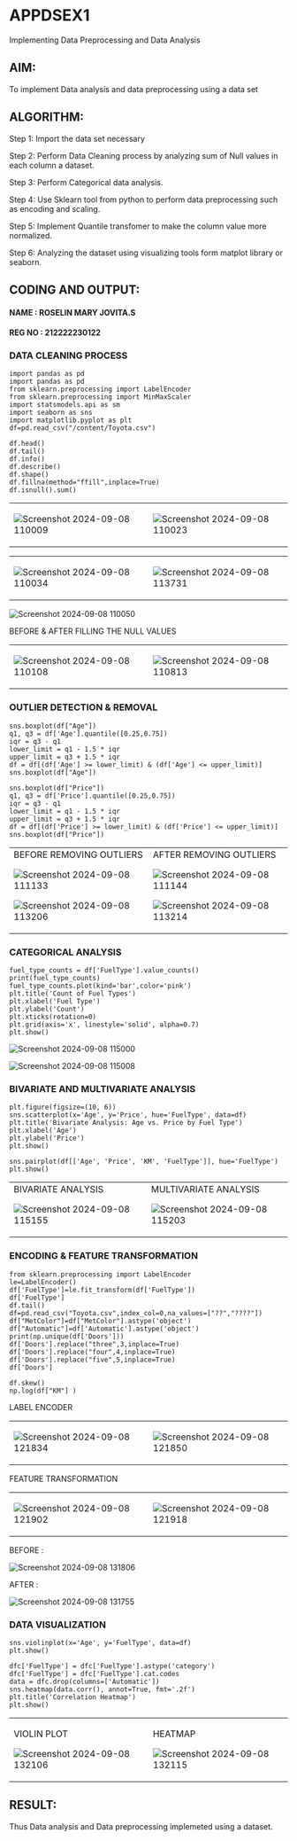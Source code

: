 # APPDSEX1
Implementing Data Preprocessing and Data Analysis

## AIM:
To implement Data analysis and data preprocessing using a data set

## ALGORITHM:
Step 1: Import the data set necessary

Step 2: Perform Data Cleaning process by analyzing sum of Null values in each column a dataset.

Step 3: Perform Categorical data analysis.

Step 4: Use Sklearn tool from python to perform data preprocessing such as encoding and scaling.

Step 5: Implement Quantile transfomer to make the column value more normalized.

Step 6: Analyzing the dataset using visualizing tools form matplot library or seaborn.

## CODING AND OUTPUT:

#### NAME : ROSELIN MARY JOVITA.S
#### REG NO : 212222230122

### DATA CLEANING PROCESS

```
import pandas as pd
import pandas as pd
from sklearn.preprocessing import LabelEncoder
from sklearn.preprocessing import MinMaxScaler
import statsmodels.api as sm
import seaborn as sns
import matplotlib.pyplot as plt
df=pd.read_csv("/content/Toyota.csv")

df.head()
df.tail()
df.info()
df.describe()
df.shape()
df.fillna(method="ffill",inplace=True)
df.isnull().sum()

```
<table>
<tr>
<td>
      
 ![Screenshot 2024-09-08 110009](https://github.com/user-attachments/assets/b381c91c-08f9-4747-8bdc-b5bd2bbe5b16)
      
</td>
<td>
  
![Screenshot 2024-09-08 110023](https://github.com/user-attachments/assets/e62d310b-a221-4a67-8d06-344359a0aa47)
      
</td>
</tr>
</table>

<table>
<tr>
<td>
  
![Screenshot 2024-09-08 110034](https://github.com/user-attachments/assets/ece99856-beb3-45a5-bda9-abf0baa1a24d)

</td>
<td>
  
![Screenshot 2024-09-08 113731](https://github.com/user-attachments/assets/ac9f9965-b134-49b8-acb4-d0d5983590d1)

</tr>
</table>

![Screenshot 2024-09-08 110050](https://github.com/user-attachments/assets/aad4526b-9734-44dc-a8bc-940adaaf828a)


BEFORE & AFTER FILLING THE NULL VALUES<br> 
<table>
<tr>
<td>
  
![Screenshot 2024-09-08 110108](https://github.com/user-attachments/assets/3496ea34-a8f4-4533-83f4-7be93f84a3a6)
</td>
<td>
  
![Screenshot 2024-09-08 110813](https://github.com/user-attachments/assets/6bbc9e65-b9c7-48a4-b522-ff2fdfce172f)
</td>
</tr>
</table>

### OUTLIER DETECTION & REMOVAL 
```
sns.boxplot(df["Age"])
q1, q3 = df['Age'].quantile([0.25,0.75])
iqr = q3 - q1
lower_limit = q1 - 1.5 * iqr
upper_limit = q3 + 1.5 * iqr
df = df[(df['Age'] >= lower_limit) & (df['Age'] <= upper_limit)]
sns.boxplot(df["Age"])

sns.boxplot(df["Price"])
q1, q3 = df['Price'].quantile([0.25,0.75])
iqr = q3 - q1
lower_limit = q1 - 1.5 * iqr
upper_limit = q3 + 1.5 * iqr
df = df[(df['Price'] >= lower_limit) & (df['Price'] <= upper_limit)]
sns.boxplot(df["Price"])
```
<table>
<tr>
<td>
  BEFORE REMOVING OUTLIERS
  
![Screenshot 2024-09-08 111133](https://github.com/user-attachments/assets/36fd3c8b-035e-4592-b072-5d19361b02d3)

![Screenshot 2024-09-08 113206](https://github.com/user-attachments/assets/8357787e-f7b5-47bc-b743-cc6547a67b30)


</td>
<td>
  AFTER REMOVING OUTLIERS
  
![Screenshot 2024-09-08 111144](https://github.com/user-attachments/assets/9a5c2714-efb2-4e73-9767-5ce3955ebc15)

![Screenshot 2024-09-08 113214](https://github.com/user-attachments/assets/e6c95a7d-82de-426c-85af-cf0c8356c781)


</td>
</tr>   
</table>

### CATEGORICAL ANALYSIS

```
fuel_type_counts = df['FuelType'].value_counts()
print(fuel_type_counts)
fuel_type_counts.plot(kind='bar',color='pink')
plt.title('Count of Fuel Types')
plt.xlabel('Fuel Type')
plt.ylabel('Count')
plt.xticks(rotation=0)
plt.grid(axis='x', linestyle='solid', alpha=0.7)
plt.show()
```
![Screenshot 2024-09-08 115000](https://github.com/user-attachments/assets/e47b5fe2-e1a7-478b-aab4-f5ce46b17460)

![Screenshot 2024-09-08 115008](https://github.com/user-attachments/assets/c9450fb1-332a-45ff-95cc-a91444b9fd50)


### BIVARIATE AND MULTIVARIATE ANALYSIS

```
plt.figure(figsize=(10, 6))
sns.scatterplot(x='Age', y='Price', hue='FuelType', data=df)
plt.title('Bivariate Analysis: Age vs. Price by Fuel Type')
plt.xlabel('Age')
plt.ylabel('Price')
plt.show()

sns.pairplot(df[['Age', 'Price', 'KM', 'FuelType']], hue='FuelType')
plt.show()
```
<table>
<tr>
<td>
BIVARIATE ANALYSIS
  
![Screenshot 2024-09-08 115155](https://github.com/user-attachments/assets/95c0349d-2625-4450-9f65-f6ed0f034bcc)

</td>
<td>
MULTIVARIATE ANALYSIS

![Screenshot 2024-09-08 115203](https://github.com/user-attachments/assets/f0b98fa6-a3d9-4091-a945-d6fc8e32ef88)

      
</td>
</tr>
</table>

### ENCODING & FEATURE TRANSFORMATION

```
from sklearn.preprocessing import LabelEncoder
le=LabelEncoder()
df['FuelType']=le.fit_transform(df['FuelType'])
df['FuelType']
df.tail()
df=pd.read_csv("Toyota.csv",index_col=0,na_values=["??","????"])
df["MetColor"]=df["MetColor"].astype('object')
df["Automatic"]=df['Automatic'].astype('object')
print(np.unique(df['Doors']))
df['Doors'].replace("three",3,inplace=True)
df['Doors'].replace("four",4,inplace=True)
df['Doors'].replace("five",5,inplace=True)
df['Doors']

df.skew()
np.log(df["KM"] )
```
LABEL ENCODER
<table>
<tr>
<td>
  
![Screenshot 2024-09-08 121834](https://github.com/user-attachments/assets/a3f61846-6e44-4128-8ba6-5a7d04cf617b)

</td>
<td>
  
![Screenshot 2024-09-08 121850](https://github.com/user-attachments/assets/0d2dd3a4-0a55-4a45-ab41-1adfd736cf1c)

</td>
</tr>
</table

FEATURE TRANSFORMATION

<table>
<tr>
<td>
  
 ![Screenshot 2024-09-08 121902](https://github.com/user-attachments/assets/2c07338e-72d1-4ae5-b1fa-a3f673a9b30f)
 
</td>
<td>
  
![Screenshot 2024-09-08 121918](https://github.com/user-attachments/assets/b6660399-c20e-4ab0-870e-9b100040bd73)

</td>
    
</tr>
</table>

BEFORE :

![Screenshot 2024-09-08 131806](https://github.com/user-attachments/assets/3ad34dad-3931-4347-adca-c2a2c72f30b0)

AFTER :

![Screenshot 2024-09-08 131755](https://github.com/user-attachments/assets/e28fa9f2-f08e-4f6a-9af0-9c423fcbf99a)



### DATA VISUALIZATION

```
sns.violinplot(x='Age', y='FuelType', data=df)
plt.show()

dfc['FuelType'] = dfc['FuelType'].astype('category')
dfc['FuelType'] = dfc['FuelType'].cat.codes
data = dfc.drop(columns=['Automatic'])
sns.heatmap(data.corr(), annot=True, fmt='.2f')
plt.title('Correlation Heatmap')
plt.show()
```
<table>
<tr>
<td>

VIOLIN PLOT

![Screenshot 2024-09-08 132106](https://github.com/user-attachments/assets/bb7407c1-ee69-4464-a336-81abe1f56799)

</td>
<td>

HEATMAP

![Screenshot 2024-09-08 132115](https://github.com/user-attachments/assets/6f4209de-136b-40c1-877c-a2be55885ab7)

</td>
</tr>
</table>








## RESULT:
Thus Data analysis and Data preprocessing implemeted using a dataset.
